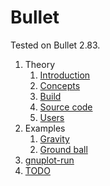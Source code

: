 # Bullet

Tested on Bullet 2.83.

1.  Theory
    1.  [Introduction](introduction.md)
    1.  [Concepts](concepts.md)
    1.  [Build](build.md)
    1.  [Source code](source-code.md)
    1.  [Users](users.md)
1.  Examples
    1.  [Gravity](gravity.cpp)
    1.  [Ground ball](ground_ball.cpp)
1. 	[gnuplot-run](gnuplot-run)
1.  [TODO](TODO.md)
